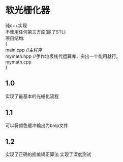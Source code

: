 # 软光栅化器
纯c++实现  
不使用任何第三方库(除了STL)  
项目结构:  
{  
  main.cpp //主程序  
  mymath.hpp //手作垃圾线代运算库，突出一个能用就行。  
  mymath.cpp  
}  

## 1.0
实现了最基本的光栅化流程

## 1.1
可以将颜色缓冲输出为bmp文件

## 1.2
实现了正确的插值矫正算法
实现了深度测试
